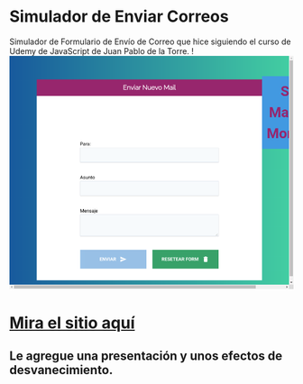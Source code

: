 # Simulador de Enviar Correos
Simulador de Formulario de Envío de Correo que hice siguiendo el curso de Udemy de JavaScript de Juan Pablo de la Torre.
!![Presentación](https://github.com/Angstromico/Simulador-Envia-Correo-Manuel/blob/master/_home_manuel_Escritorio_Proyectos%2520en%2520Proceso_2.1%2520Curso%2520JS%2520Moderno.zip_Curso%2520JS%2520Moderno_16-PROYECTO-EnviarEmail_index.html.png)
# [Mira el sitio aquí](https://simulador-manda-correos-memz.netlify.app/)
## Le agregue una presentación y unos efectos de desvanecimiento. 
